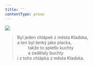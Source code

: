 ```yaml
---
title: ''
contentType: prose
---
```


![](../Images/016.jpg)

> Byl jeden chlápek z města Kladska,  
> a ten byl tenký jako placka,  
>          takže to spletlo kuchty  
>          a zadělaly buchty  
> i z toho chlápka z města Kladska.
